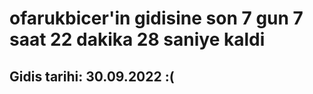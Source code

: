 # ofarukbicer'in gidisine son 7 gun 7 saat 22 dakika 28 saniye kaldi

## Gidis tarihi: 30.09.2022 :(